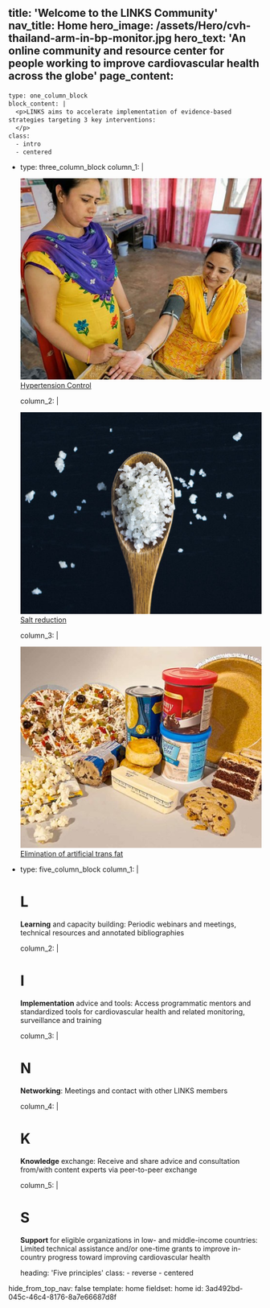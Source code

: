 title: 'Welcome to the LINKS Community'
nav_title: Home
hero_image: /assets/Hero/cvh-thailand-arm-in-bp-monitor.jpg
hero_text: 'An online community and resource center for people working to improve cardiovascular health across the globe'
page_content:
  -
    type: one_column_block
    block_content: |
      <p>LINKS aims to accelerate implementation of evidence-based strategies targeting 3 key interventions:
      </p>
    class:
      - intro
      - centered
  -
    type: three_column_block
    column_1: |
      <p><img src="/assets/General/bp-2.jpg" alt=""><br><a href="https://www.linkscommunity.org/about/#hypertension">Hypertension Control</a>
      </p>
    column_2: |
      <p><img src="/assets/General/sodium.jpg" alt=""><br><a href="/about/#sodium">Salt reduction</a>
      </p>
    column_3: |
      <p><img src="/assets/General/transfat.jpg" alt=""><br><a href="/about/#transfat">Elimination of artificial trans fat</a>
      </p>
  -
    type: five_column_block
    column_1: |
      <h1>L
      </h1>
      <p><strong>Learning</strong> and capacity building:  Periodic webinars and meetings, technical resources and annotated bibliographies
      </p>
    column_2: |
      <h1>I
      </h1>
      <p><strong>Implementation</strong> advice and tools:  Access programmatic mentors and standardized tools for cardiovascular health and related monitoring, surveillance and training
      </p>
    column_3: |
      <h1>N
      </h1>
      <p><strong>Networking</strong>:  Meetings and contact with other LINKS members
      </p>
    column_4: |
      <h1>K
      </h1>
      <p><strong>Knowledge</strong> exchange:  Receive and share advice and consultation from/with content experts via peer-to-peer exchange
      </p>
    column_5: |
      <h1>S
      </h1>
      <p><strong>Support</strong> for eligible organizations in low- and middle-income countries:  Limited technical assistance and/or one-time grants to improve in-country progress toward improving cardiovascular health
      </p>
    heading: 'Five principles'
    class:
      - reverse
      - centered
hide_from_top_nav: false
template: home
fieldset: home
id: 3ad492bd-045c-46c4-8176-8a7e66687d8f
